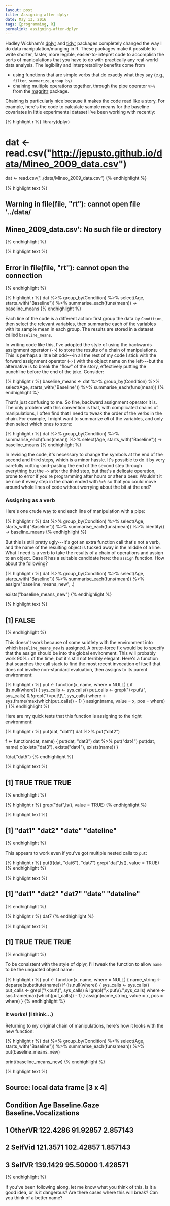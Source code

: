 ```yaml
---
layout: post
title: Assigning after dplyr
date: May 13, 2016
tags: [programming, R]
permalink: assigning-after-dplyr
---
```


Hadley Wickham's [dplyr](https://github.com/hadley/dplyr) and [tidyr](https://github.com/hadley/tidyr) packages completely changed the way I do data manipulation/munging in R. These packages make it possible to write shorter, faster, more legible, easier-to-intepret code to accomplish the sorts of manipulations that you have to do with practically any real-world data analysis. The legibility and interpretability benefits come from

* using functions that are simple verbs that do exactly what they say (e.g., `filter`, `summarize`, `group_by`)
* chaining multiple operations together, through the pipe operator `%>%` from the [magrittr](https://cran.r-project.org/web/packages/magrittr/vignettes/magrittr.html) package. 

Chaining is particularly nice because it makes the code read like a story. For example, here's the code to calculate sample means for the baseline covariates in little experimental dataset I've been working with recently:


{% highlight r %}
library(dplyr)
# dat <- read.csv("http://jepusto.github.io/data/Mineo_2009_data.csv")
dat <- read.csv("../data/Mineo_2009_data.csv")
{% endhighlight %}



{% highlight text %}
## Warning in file(file, "rt"): cannot open file '../data/
## Mineo_2009_data.csv': No such file or directory
{% endhighlight %}



{% highlight text %}
## Error in file(file, "rt"): cannot open the connection
{% endhighlight %}



{% highlight r %}
dat %>%
  group_by(Condition) %>%
  select(Age, starts_with("Baseline")) %>%
  summarise_each(funs(mean)) ->
  baseline_means
{% endhighlight %}

Each line of the code is a different action: first group the data by `Condition`, then select the relevant variables, then summarise each of the variables with its sample mean in each group. The results are stored in a dataset called `baseline_means`.

In writing code like this, I've adopted the style of using the backwards assignment operator (`->`) to store the results of a chain of manipulations. This is perhaps a little bit odd---in all the rest of my code I stick with the forward assignment operator (`<-`) with the object name on the left---but the alternative is to break the "flow" of the story, effectively putting the punchline before the end of the joke. Consider: 


{% highlight r %}
baseline_means <- dat %>%
  group_by(Condition) %>%
  select(Age, starts_with("Baseline")) %>%
  summarise_each(funs(mean))
{% endhighlight %}

That's just confusing to me. So fine, backward assignment operator it is. The only problem with this convention is that, with complicated chains of manipulations, I often find that I need to tweak the order of the verbs in the chain. For example, I might want to summarize _all_ of the variables, and only then select which ones to store: 


{% highlight r %}
dat %>%
  group_by(Condition) %>%
  summarise_each(funs(mean)) %>%
  select(Age, starts_with("Baseline")) ->
  baseline_means
{% endhighlight %}

In revising the code, it's necessary to change the symbols at the end of the second and third steps, which is a minor hassle. It's possible to do it by very carefully cutting-and-pasting the end of the second step through everything but the `->` after the third step, but that's a delicate operation, prone to error if you're programming after hours or after a beer. Wouldn't it be nice if every step in the chain ended with `%>%` so that you could move around whole lines of code without worrying about the bit at the end?

### Assigning as a verb

Here's one crude way to end each line of manipulation with a pipe:


{% highlight r %}
dat %>%
  group_by(Condition) %>%
  select(Age, starts_with("Baseline")) %>%
  summarise_each(funs(mean)) %>%
  identity() -> baseline_means
{% endhighlight %}

But this is still pretty ugly---it's got an extra function call that's not a verb, and the name of the resulting object is tucked away in the middle of a line. What I need is a verb to take the results of a chain of operations and assign to an object. Base R has a suitable candidate here: the `assign` function. How about the following? 


{% highlight r %}
dat %>%
  group_by(Condition) %>%
  select(Age, starts_with("Baseline")) %>%
  summarise_each(funs(mean)) %>%
  assign("baseline_means_new", .)

exists("baseline_means_new")
{% endhighlight %}



{% highlight text %}
## [1] FALSE
{% endhighlight %}

This doesn't work because of some subtlety with the environment into which `baseline_means_new` is assigned. A brute-force fix would be to specify that the assign should be into the global environment. This will probably work 90%+ of the time, but it's still not terribly elegant. Here's a function that searches the call stack to find the most recent invocation of itself that does not involve non-standard evaluation, then assigns to its parent environment:


{% highlight r %}
put <- function(x, name, where = NULL) {
  if (is.null(where)) {
    sys_calls <- sys.calls()
    put_calls <- grepl("\\<put\\(", sys_calls) & !grepl("\\<put\\(\\.",sys_calls)
    where <- sys.frame(max(which(put_calls)) - 1)
  }
  assign(name, value = x, pos = where)
}
{% endhighlight %}

Here are my quick tests that this function is assigning to the right environment:


{% highlight r %}
put(dat, "dat1")
dat %>% put("dat2")

f <- function(dat, name) {
  put(dat, "dat3")
  dat %>% put("dat4")
  put(dat, name)
  c(exists("dat3"), exists("dat4"), exists(name))
}

f(dat,"dat5")
{% endhighlight %}



{% highlight text %}
## [1] TRUE TRUE TRUE
{% endhighlight %}



{% highlight r %}
grep("dat",ls(), value = TRUE)
{% endhighlight %}



{% highlight text %}
## [1] "dat1"     "dat2"     "date"     "dateline"
{% endhighlight %}

This appears to work even if you've got multiple nested calls to `put`:


{% highlight r %}
put(f(dat, "dat6"), "dat7")
grep("dat",ls(), value = TRUE)
{% endhighlight %}



{% highlight text %}
## [1] "dat1"     "dat2"     "dat7"     "date"     "dateline"
{% endhighlight %}



{% highlight r %}
dat7
{% endhighlight %}



{% highlight text %}
## [1] TRUE TRUE TRUE
{% endhighlight %}

To be consistent with the style of dplyr, I'll tweak the function to allow `name` to be the unquoted object name: 


{% highlight r %}
put <- function(x, name, where = NULL) {
  name_string <- deparse(substitute(name))
  if (is.null(where)) {
    sys_calls <- sys.calls()
    put_calls <- grepl("\\<put\\(", sys_calls) & !grepl("\\<put\\(\\.",sys_calls)
    where <- sys.frame(max(which(put_calls)) - 1)
  }
  assign(name_string, value = x, pos = where)
}
{% endhighlight %}

### It works! (I think...)

Returning to my original chain of manipulations, here's how it looks with the new function:


{% highlight r %}
dat %>%
  group_by(Condition) %>%
  select(Age, starts_with("Baseline")) %>%
  summarise_each(funs(mean)) %>%
  put(baseline_means_new)

print(baseline_means_new)
{% endhighlight %}



{% highlight text %}
## Source: local data frame [3 x 4]
## 
##   Condition      Age Baseline.Gaze Baseline.Vocalizations
## 1   OtherVR 122.4286      91.92857               2.857143
## 2   SelfVid 121.3571     102.42857               1.857143
## 3    SelfVR 139.1429      95.50000               1.428571
{% endhighlight %}

If you've been following along, let me know what you think of this. Is it a good idea, or is it dangerous? Are there cases where this will break? Can you think of a better name?
